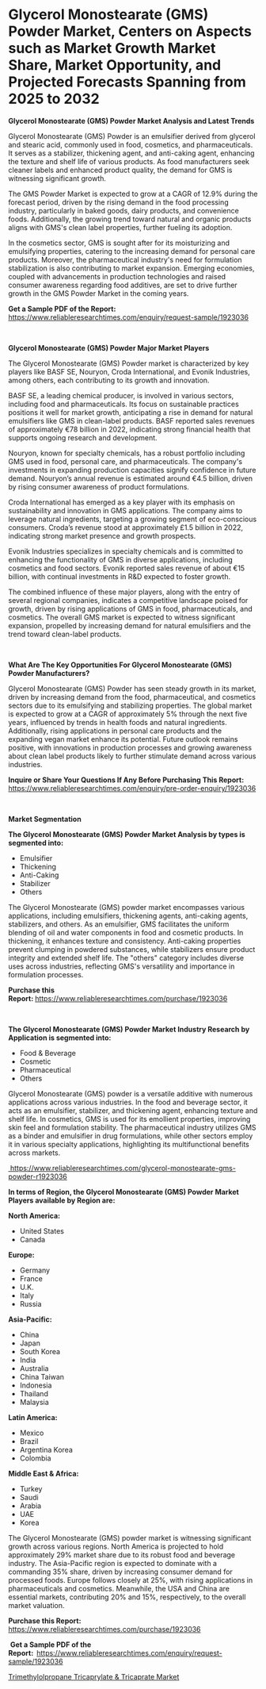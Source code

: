 <p><h1>Glycerol Monostearate (GMS) Powder Market, Centers on Aspects such as Market Growth Market Share, Market Opportunity, and Projected Forecasts Spanning from 2025 to 2032</h1></p><p><strong>Glycerol Monostearate (GMS) Powder Market Analysis and Latest Trends</strong></p>
<p><p>Glycerol Monostearate (GMS) Powder is an emulsifier derived from glycerol and stearic acid, commonly used in food, cosmetics, and pharmaceuticals. It serves as a stabilizer, thickening agent, and anti-caking agent, enhancing the texture and shelf life of various products. As food manufacturers seek cleaner labels and enhanced product quality, the demand for GMS is witnessing significant growth.</p><p>The GMS Powder Market is expected to grow at a CAGR of 12.9% during the forecast period, driven by the rising demand in the food processing industry, particularly in baked goods, dairy products, and convenience foods. Additionally, the growing trend toward natural and organic products aligns with GMS's clean label properties, further fueling its adoption.</p><p>In the cosmetics sector, GMS is sought after for its moisturizing and emulsifying properties, catering to the increasing demand for personal care products. Moreover, the pharmaceutical industry's need for formulation stabilization is also contributing to market expansion. Emerging economies, coupled with advancements in production technologies and raised consumer awareness regarding food additives, are set to drive further growth in the GMS Powder Market in the coming years.</p></p>
<p><strong>Get a Sample PDF of the Report:&nbsp;</strong> <a href="https://www.reliableresearchtimes.com/enquiry/request-sample/1923036?utm_campaign=2310&utm_medium=2&utm_source=Github&utm_content=ia&utm_term=15022025&utm_id=glycerol-monostearate-gms-powder">https://www.reliableresearchtimes.com/enquiry/request-sample/1923036</a></p>
<p>&nbsp;</p>
<p><strong>Glycerol Monostearate (GMS) Powder Major Market Players</strong></p>
<p><p>The Glycerol Monostearate (GMS) Powder market is characterized by key players like BASF SE, Nouryon, Croda International, and Evonik Industries, among others, each contributing to its growth and innovation. </p><p>BASF SE, a leading chemical producer, is involved in various sectors, including food and pharmaceuticals. Its focus on sustainable practices positions it well for market growth, anticipating a rise in demand for natural emulsifiers like GMS in clean-label products. BASF reported sales revenues of approximately €78 billion in 2022, indicating strong financial health that supports ongoing research and development.</p><p>Nouryon, known for specialty chemicals, has a robust portfolio including GMS used in food, personal care, and pharmaceuticals. The company's investments in expanding production capacities signify confidence in future demand. Nouryon’s annual revenue is estimated around €4.5 billion, driven by rising consumer awareness of product formulations.</p><p>Croda International has emerged as a key player with its emphasis on sustainability and innovation in GMS applications. The company aims to leverage natural ingredients, targeting a growing segment of eco-conscious consumers. Croda’s revenue stood at approximately £1.5 billion in 2022, indicating strong market presence and growth prospects.</p><p>Evonik Industries specializes in specialty chemicals and is committed to enhancing the functionality of GMS in diverse applications, including cosmetics and food sectors. Evonik reported sales revenue of about €15 billion, with continual investments in R&D expected to foster growth.</p><p>The combined influence of these major players, along with the entry of several regional companies, indicates a competitive landscape poised for growth, driven by rising applications of GMS in food, pharmaceuticals, and cosmetics. The overall GMS market is expected to witness significant expansion, propelled by increasing demand for natural emulsifiers and the trend toward clean-label products.</p></p>
<p>&nbsp;</p>
<p><strong>What Are The Key Opportunities For Glycerol Monostearate (GMS) Powder Manufacturers?</strong></p>
<p><p>Glycerol Monostearate (GMS) Powder has seen steady growth in its market, driven by increasing demand from the food, pharmaceutical, and cosmetics sectors due to its emulsifying and stabilizing properties. The global market is expected to grow at a CAGR of approximately 5% through the next five years, influenced by trends in health foods and natural ingredients. Additionally, rising applications in personal care products and the expanding vegan market enhance its potential. Future outlook remains positive, with innovations in production processes and growing awareness about clean label products likely to further stimulate demand across various industries.</p></p>
<p><strong>Inquire or Share Your Questions If Any Before Purchasing This Report:</strong> <a href="https://www.reliableresearchtimes.com/enquiry/pre-order-enquiry/1923036?utm_campaign=2310&utm_medium=2&utm_source=Github&utm_content=ia&utm_term=15022025&utm_id=glycerol-monostearate-gms-powder">https://www.reliableresearchtimes.com/enquiry/pre-order-enquiry/1923036</a></p>
<p>&nbsp;</p>
<p><strong>Market Segmentation</strong></p>
<p><strong>The Glycerol Monostearate (GMS) Powder Market Analysis by types is segmented into:</strong></p>
<p><ul><li>Emulsifier</li><li>Thickening</li><li>Anti-Caking</li><li>Stabilizer</li><li>Others</li></ul></p>
<p><p>The Glycerol Monostearate (GMS) powder market encompasses various applications, including emulsifiers, thickening agents, anti-caking agents, stabilizers, and others. As an emulsifier, GMS facilitates the uniform blending of oil and water components in food and cosmetic products. In thickening, it enhances texture and consistency. Anti-caking properties prevent clumping in powdered substances, while stabilizers ensure product integrity and extended shelf life. The "others" category includes diverse uses across industries, reflecting GMS's versatility and importance in formulation processes.</p></p>
<p><strong>Purchase this Report:&nbsp;</strong><a href="https://www.reliableresearchtimes.com/purchase/1923036?utm_campaign=2310&utm_medium=2&utm_source=Github&utm_content=ia&utm_term=15022025&utm_id=glycerol-monostearate-gms-powder">https://www.reliableresearchtimes.com/purchase/1923036</a></p>
<p>&nbsp;</p>
<p><strong>The Glycerol Monostearate (GMS) Powder Market Industry Research by Application is segmented into:</strong></p>
<p><ul><li>Food & Beverage</li><li>Cosmetic</li><li>Pharmaceutical</li><li>Others</li></ul></p>
<p><p>Glycerol Monostearate (GMS) powder is a versatile additive with numerous applications across various industries. In the food and beverage sector, it acts as an emulsifier, stabilizer, and thickening agent, enhancing texture and shelf life. In cosmetics, GMS is used for its emollient properties, improving skin feel and formulation stability. The pharmaceutical industry utilizes GMS as a binder and emulsifier in drug formulations, while other sectors employ it in various specialty applications, highlighting its multifunctional benefits across markets.</p></p>
<p><a href="https://www.reliableresearchtimes.com/glycerol-monostearate-gms-powder-r1923036?utm_campaign=2310&utm_medium=2&utm_source=Github&utm_content=ia&utm_term=15022025&utm_id=glycerol-monostearate-gms-powder">&nbsp;https://www.reliableresearchtimes.com/glycerol-monostearate-gms-powder-r1923036</a></p>
<p><strong>In terms of Region, the Glycerol Monostearate (GMS) Powder Market Players available by Region are:</strong></p>
<p>
    <p> <strong> North America: </strong>
        <ul>
            <li>United States</li>
            <li>Canada</li>
        </ul>
        </p> 
    <p> <strong> Europe: </strong>
        <ul>
            <li>Germany</li>
            <li>France</li>
            <li>U.K.</li>
            <li>Italy</li>
            <li>Russia</li>
        </ul>
        </p> 
    <p> <strong> Asia-Pacific: </strong>
        <ul>
            <li>China</li>
            <li>Japan</li>
            <li>South Korea</li>
            <li>India</li>
            <li>Australia</li>
            <li>China Taiwan</li>
            <li>Indonesia</li>
            <li>Thailand</li>
            <li>Malaysia</li>
        </ul>
        </p> 
    <p> <strong> Latin America: </strong>
        <ul>
            <li>Mexico</li>
            <li>Brazil</li>
            <li>Argentina Korea</li>
            <li>Colombia</li>
        </ul>
        </p> 
    <p> <strong> Middle East & Africa: </strong>
        <ul>
            <li>Turkey</li>
            <li>Saudi</li>
            <li>Arabia</li>
            <li>UAE</li>
            <li>Korea</li>
        </ul>
    </p>
    </p>
<p><p>The Glycerol Monostearate (GMS) powder market is witnessing significant growth across various regions. North America is projected to hold approximately 29% market share due to its robust food and beverage industry. The Asia-Pacific region is expected to dominate with a commanding 35% share, driven by increasing consumer demand for processed foods. Europe follows closely at 25%, with rising applications in pharmaceuticals and cosmetics. Meanwhile, the USA and China are essential markets, contributing 20% and 15%, respectively, to the overall market valuation.</p></p>
<p><strong>Purchase this Report: </strong><a href="https://www.reliableresearchtimes.com/purchase/1923036?utm_campaign=2310&utm_medium=2&utm_source=Github&utm_content=ia&utm_term=15022025&utm_id=glycerol-monostearate-gms-powder">https://www.reliableresearchtimes.com/purchase/1923036</a></p>
<p>&nbsp;<strong>Get a Sample PDF of the Report:&nbsp;&nbsp;</strong><a href="https://www.reliableresearchtimes.com/enquiry/request-sample/1923036?utm_campaign=2310&utm_medium=2&utm_source=Github&utm_content=ia&utm_term=15022025&utm_id=glycerol-monostearate-gms-powder">https://www.reliableresearchtimes.com/enquiry/request-sample/1923036</a></p>
<p><strong></strong></p>
<p><p><a href="https://github.com/yankimber90yankim/Market-Research-Report-List-1/blob/main/trimethylolpropane-tricaprylate-tricaprate-market.md?utm_campaign=2310&utm_medium=2&utm_source=Github&utm_content=ia&utm_term=15022025&utm_id=glycerol-monostearate-gms-powder">Trimethylolpropane Tricaprylate & Tricaprate Market</a></p></p>